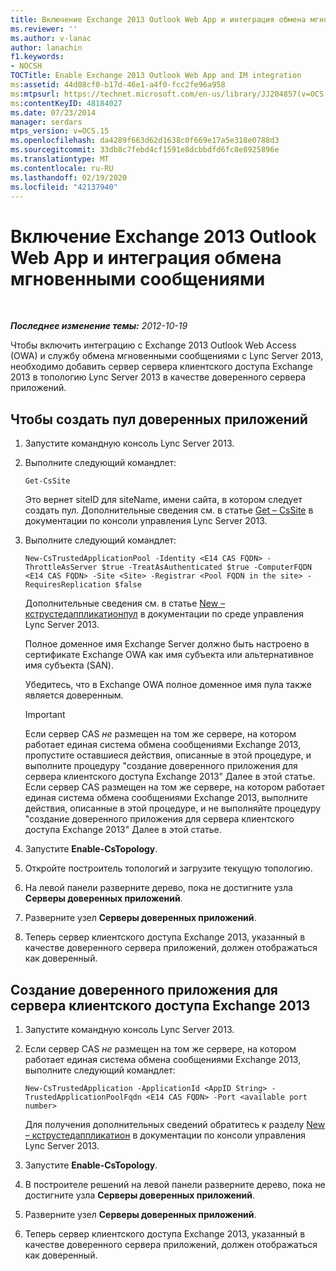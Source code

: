 ```yaml
---
title: Включение Exchange 2013 Outlook Web App и интеграция обмена мгновенными сообщениями
ms.reviewer: ''
ms.author: v-lanac
author: lanachin
f1.keywords:
- NOCSH
TOCTitle: Enable Exchange 2013 Outlook Web App and IM integration
ms:assetid: 44d08cf0-b17d-46e1-a4f0-fcc2fe96a958
ms:mtpsurl: https://technet.microsoft.com/en-us/library/JJ204857(v=OCS.15)
ms:contentKeyID: 48184027
ms.date: 07/23/2014
manager: serdars
mtps_version: v=OCS.15
ms.openlocfilehash: da4289f663d62d1638c0f669e17a5e318e0788d3
ms.sourcegitcommit: 33db8c7febd4cf1591e8dcbbdfd6fc8e8925896e
ms.translationtype: MT
ms.contentlocale: ru-RU
ms.lasthandoff: 02/19/2020
ms.locfileid: "42137940"
---
```

<div data-xmlns="http://www.w3.org/1999/xhtml">

<div class="topic" data-xmlns="http://www.w3.org/1999/xhtml" data-msxsl="urn:schemas-microsoft-com:xslt" data-cs="http://msdn.microsoft.com/">

<div data-asp="https://msdn2.microsoft.com/asp">

# <a name="enable-exchange-2013-outlook-web-app-and-im-integration"></a>Включение Exchange 2013 Outlook Web App и интеграция обмена мгновенными сообщениями

</div>

<div id="mainSection">

<div id="mainBody">

<span> </span>

_**Последнее изменение темы:** 2012-10-19_

Чтобы включить интеграцию с Exchange 2013 Outlook Web Access (OWA) и службу обмена мгновенными сообщениями с Lync Server 2013, необходимо добавить сервер сервера клиентского доступа Exchange 2013 в топологию Lync Server 2013 в качестве доверенного сервера приложений.

<div>

## <a name="to-create-a-trusted-application-pool"></a>Чтобы создать пул доверенных приложений

1.  Запустите командную консоль Lync Server 2013.

2.  Выполните следующий командлет:
    
        Get-CsSite
    
    Это вернет siteID для siteName, имени сайта, в котором следует создать пул. Дополнительные сведения см. в статье [Get – CsSite](https://docs.microsoft.com/powershell/module/skype/Get-CsSite) в документации по консоли управления Lync Server 2013.

3.  Выполните следующий командлет:
    
        New-CsTrustedApplicationPool -Identity <E14 CAS FQDN> -ThrottleAsServer $true -TreatAsAuthenticated $true -ComputerFQDN <E14 CAS FQDN> -Site <Site> -Registrar <Pool FQDN in the site> -RequiresReplication $false
    
    Дополнительные сведения см. в статье [New – кструстедаппликатионпул](https://docs.microsoft.com/powershell/module/skype/New-CsTrustedApplicationPool) в документации по среде управления Lync Server 2013.
    
    Полное доменное имя Exchange Server должно быть настроено в сертификате Exchange OWA как имя субъекта или альтернативное имя субъекта (SAN).
    
    Убедитесь, что в Exchange OWA полное доменное имя пула также является доверенным.
    
    <div>
    

    > [!IMPORTANT]  
    > Если сервер CAS <EM>не</EM> размещен на том же сервере, на котором работает единая система обмена сообщениями Exchange 2013, пропустите оставшиеся действия, описанные в этой процедуре, и выполните процедуру "создание доверенного приложения для сервера клиентского доступа Exchange 2013" Далее в этой статье. Если сервер CAS размещен на том же сервере, на котором работает единая система обмена сообщениями Exchange 2013, выполните действия, описанные в этой процедуре, и не выполняйте процедуру "создание доверенного приложения для сервера клиентского доступа Exchange 2013" Далее в этой статье.

    
    </div>

4.  Запустите **Enable-CsTopology**.

5.  Откройте построитель топологий и загрузите текущую топологию.

6.  На левой панели разверните дерево, пока не достигните узла **Серверы доверенных приложений**.

7.  Разверните узел **Серверы доверенных приложений**.

8.  Теперь сервер клиентского доступа Exchange 2013, указанный в качестве доверенного сервера приложений, должен отображаться как доверенный.

</div>

<div>

## <a name="to-create-a-trusted-application-for-the-exchange-2013-cas-server"></a>Создание доверенного приложения для сервера клиентского доступа Exchange 2013

1.  Запустите командную консоль Lync Server 2013.

2.  Если сервер CAS *не* размещен на том же сервере, на котором работает единая система обмена сообщениями Exchange 2013, выполните следующий командлет:
    
        New-CsTrustedApplication -ApplicationId <AppID String> -TrustedApplicationPoolFqdn <E14 CAS FQDN> -Port <available port number>
    
    Для получения дополнительных сведений обратитесь к разделу [New – кструстедаппликатион](https://docs.microsoft.com/powershell/module/skype/New-CsTrustedApplication) в документации по консоли управления Lync Server 2013.

3.  Запустите **Enable-CsTopology**.

4.  В построителе решений на левой панели разверните дерево, пока не достигните узла **Серверы доверенных приложений**.

5.  Разверните узел **Серверы доверенных приложений**.

6.  Теперь сервер клиентского доступа Exchange 2013, указанный в качестве доверенного сервера приложений, должен отображаться как доверенный.

</div>

</div>

<span> </span>

</div>

</div>

</div>

